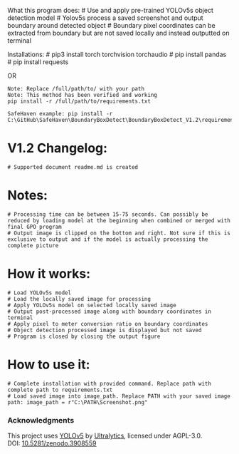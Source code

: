 What this program does:
    # Use and apply pre-trained YOLOv5s object detection model
    # Yolov5s process a saved screenshot and output boundary around detected object
    # Boundary pixel coordinates can be extracted from boundary but are not saved locally and instead outputted on terminal

Installations:
    # pip3 install torch torchvision torchaudio
    # pip install pandas
    # pip install requests

OR

    Note: Replace /full/path/to/ with your path
    Note: This method has been verified and working
    pip install -r /full/path/to/requirements.txt

    SafeHaven example: pip install -r C:\GitHub\SafeHaven\BoundaryBoxDetect\BoundaryBoxDetect_V1.2\requirements.txt

# V1.2 Changelog:
    # Supported document readme.md is created

# Notes:
    # Processing time can be between 15-75 seconds. Can possibly be reduced by loading model at the beginning when combined or merged with final GPO program
    # Output image is clipped on the bottom and right. Not sure if this is exclusive to output and if the model is actually processing the complete picture
    
# How it works:
    # Load YOLOv5s model
    # Load the locally saved image for processing
    # Apply YOLOv5s model on selected locally saved image
    # Output post-processed image along with boundary coordinates in terminal
    # Apply pixel to meter conversion ratio on boundary coordinates
    # Object detection processed image is displayed but not saved
    # Program is closed by closing the output figure

# How to use it:
    # Complete installation with provided command. Replace path with complete path to requirements.txt
    # Load saved image into image_path. Replace PATH with your saved image path: image_path = r"C:\PATH\Screenshot.png"

### Acknowledgments
This project uses [YOLOv5](https://github.com/ultralytics/yolov5) by [Ultralytics](https://ultralytics.com/), licensed under AGPL-3.0.  
DOI: [10.5281/zenodo.3908559](https://doi.org/10.5281/zenodo.3908559)